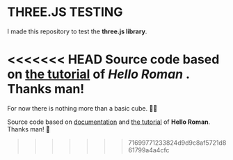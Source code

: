 # THREE.JS TESTING  

I made this repository to test the **three.js library**. 

<<<<<<< HEAD
Source code based on [the tutorial](https://www.youtube.com/watch?v=AYa0aJ9xd_U) of *Hello Roman* . Thanks man!
=======
For now there is nothing more than a basic cube. 💁‍♂️

Source code based on [documentation](https://threejs.org/docs/index.html#manual/en/introduction/Creating-a-scene) and [the tutorial](https://www.youtube.com/watch?v=AYa0aJ9xd_U) of **Hello Roman**. Thanks man! 🍻
>>>>>>> 71699771233824d9d9c8af5721d861799a4a4cfc
